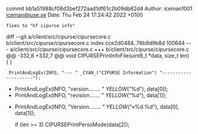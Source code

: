 commit bb1a51988cf08d3bef272aad1df61c2b09db82d4
Author: iceman1001 <iceman@iuse.se>
Date:   Thu Feb 24 17:24:42 2022 +0100

    fixes to "hf cipurse info"

diff --git a/client/src/cipurse/cipursecore.c b/client/src/cipurse/cipursecore.c
index cce2d0484..76b9d9b8d 100644
--- a/client/src/cipurse/cipursecore.c
+++ b/client/src/cipurse/cipursecore.c
@@ -332,8 +332,7 @@ void CIPURSEPrintInfoFile(uint8_t *data, size_t len) {
     }
 
     PrintAndLogEx(INFO, "--- " _CYAN_("CIPURSE Information") "---------------------");
-    PrintAndLogEx(INFO, "version........ " _YELLOW_("%d"), data[0]);
-    PrintAndLogEx(INFO, "revision....... " _YELLOW_("%d"), data[1]);
+    PrintAndLogEx(INFO, "Version........ " _YELLOW_("v%d.%d"), data[0], data[1]);
 
     if (len >= 3)
         CIPURSEPrintPersoMode(data[2]);
